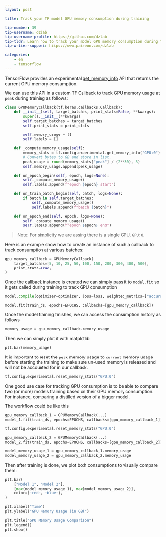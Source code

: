 ```yaml
---
layout: post

title: Track your TF model GPU memory consumption during training

tip-number: 39
tip-username: dzlab
tip-username-profile: https://github.com/dzlab
tip-tldr: Learn how to track your model GPU memory consumption during training using get_memory_info
tip-writer-support: https://www.patreon.com/dzlab

categories:
    - en
    - tensorflow
---
```


TensorFlow provides an experimental [get_memory_info](https://www.tensorflow.org/api_docs/python/tf/config/experimental/get_memory_info) API that returns the current GPU memory consumption.

We can use this API in a custom TF Callback to track GPU memory usage at `peak` during training as follows:

```python
class GPUMemoryCallback(tf.keras.callbacks.Callback):
    def __init__(self, target_batches, print_stats=False, **kwargs):
        super().__init__(**kwargs)
        self.target_batches = target_batches
        self.print_stats = print_stats

        self.memory_usage = []
        self.labels = []

    def _compute_memory_usage(self):
        memory_stats = tf.config.experimental.get_memory_info("GPU:0")
        # Convert bytes to GB and store in list.
        peak_usage = round(memory_stats["peak"] / (2**30), 3)
        self.memory_usage.append(peak_usage)

    def on_epoch_begin(self, epoch, logs=None):
        self._compute_memory_usage()
        self.labels.append(f"epoch {epoch} start")

    def on_train_batch_begin(self, batch, logs=None):
        if batch in self.target_batches:
            self._compute_memory_usage()
            self.labels.append(f"batch {batch}")

    def on_epoch_end(self, epoch, logs=None):
        self._compute_memory_usage()
        self.labels.append(f"epoch {epoch} end")
```

> Note: For simplicity we are assing there is a single GPU, `GPU:0`.

Here is an example show how to create an instance of such a callback to track consumption at various batches:

```python
gpu_memory_callback = GPUMemoryCallback(
    target_batches=[5, 10, 25, 50, 100, 150, 200, 300, 400, 500],
    print_stats=True,
)
```

Once the callback instance is created we can simply pass it to `model.fit` so it gets called during training to track GPU consumption

```python
model.compile(optimizer=optimizer, loss=loss, weighted_metrics=["accuracy"])

model.fit(train_ds, epochs=EPOCHS, callbacks=[gpu_memory_callback])
```

Once the model training finishes, we can access the consumption history as follows

```python
memory_usage = gpu_memory_callback.memory_usage
```

Then we can simply plot it with matplotlib

```python
plt.bar(memory_usage)
```

It is important to reset the `peak` memory usage to `current` memory usage before starting the training to make sure un-used memory is released and will not be accounted for in our callback.

```python
tf.config.experimental.reset_memory_stats("GPU:0")
```

One good use case for tracking GPU consumption is to be able to compare two (or more) models training based on their GPU memory consumption. For instance, comparing a distilled version of a bigger model.

The workflow could be like this

```python
gpu_memory_callback_1 = GPUMemoryCallback(...)
model_1.fit(train_ds, epochs=EPOCHS, callbacks=[gpu_memory_callback_1])

tf.config.experimental.reset_memory_stats("GPU:0")

gpu_memory_callback_2 = GPUMemoryCallback(...)
model_2.fit(train_ds, epochs=EPOCHS, callbacks=[gpu_memory_callback_2])

model_memory_usage_1 = gpu_memory_callback_1.memory_usage
model_memory_usage_2 = gpu_memory_callback_2.memory_usage
```

Then after training is done, we plot both consumptions to visually compare them:

```python
plt.bar(
    ["Model 1", "Model 2"],
    [max(model_memory_usage_1), max(model_memory_usage_2)],
    color=["red", "blue"],
)

plt.xlabel("Time")
plt.ylabel("GPU Memory Usage (in GB)")

plt.title("GPU Memory Usage Comparison")
plt.legend()
plt.show()
```
